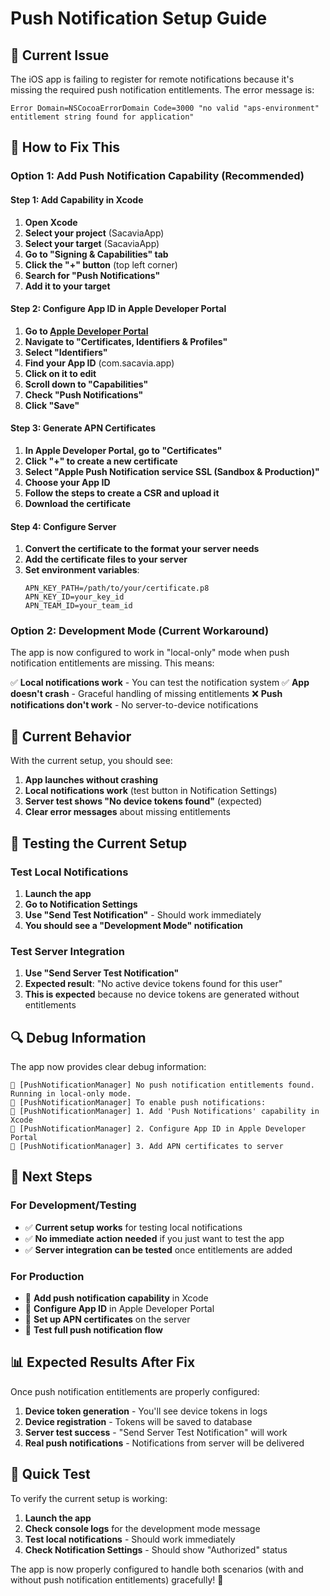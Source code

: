# Push Notification Setup Guide

## 🚨 **Current Issue**

The iOS app is failing to register for remote notifications because it's missing the required push notification entitlements. The error message is:

```
Error Domain=NSCocoaErrorDomain Code=3000 "no valid "aps-environment" entitlement string found for application"
```

## 🔧 **How to Fix This**

### **Option 1: Add Push Notification Capability (Recommended)**

#### **Step 1: Add Capability in Xcode**
1. **Open Xcode**
2. **Select your project** (SacaviaApp)
3. **Select your target** (SacaviaApp)
4. **Go to "Signing & Capabilities" tab**
5. **Click the "+" button** (top left corner)
6. **Search for "Push Notifications"**
7. **Add it to your target**

#### **Step 2: Configure App ID in Apple Developer Portal**
1. **Go to [Apple Developer Portal](https://developer.apple.com/account/)**
2. **Navigate to "Certificates, Identifiers & Profiles"**
3. **Select "Identifiers"**
4. **Find your App ID** (com.sacavia.app)
5. **Click on it to edit**
6. **Scroll down to "Capabilities"**
7. **Check "Push Notifications"**
8. **Click "Save"**

#### **Step 3: Generate APN Certificates**
1. **In Apple Developer Portal, go to "Certificates"**
2. **Click "+" to create a new certificate**
3. **Select "Apple Push Notification service SSL (Sandbox & Production)"**
4. **Choose your App ID**
5. **Follow the steps to create a CSR and upload it**
6. **Download the certificate**

#### **Step 4: Configure Server**
1. **Convert the certificate to the format your server needs**
2. **Add the certificate files to your server**
3. **Set environment variables**:
   ```
   APN_KEY_PATH=/path/to/your/certificate.p8
   APN_KEY_ID=your_key_id
   APN_TEAM_ID=your_team_id
   ```

### **Option 2: Development Mode (Current Workaround)**

The app is now configured to work in "local-only" mode when push notification entitlements are missing. This means:

✅ **Local notifications work** - You can test the notification system
✅ **App doesn't crash** - Graceful handling of missing entitlements
❌ **Push notifications don't work** - No server-to-device notifications

## 📱 **Current Behavior**

With the current setup, you should see:

1. **App launches without crashing**
2. **Local notifications work** (test button in Notification Settings)
3. **Server test shows "No device tokens found"** (expected)
4. **Clear error messages** about missing entitlements

## 🧪 **Testing the Current Setup**

### **Test Local Notifications**
1. **Launch the app**
2. **Go to Notification Settings**
3. **Use "Send Test Notification"** - Should work immediately
4. **You should see a "Development Mode" notification**

### **Test Server Integration**
1. **Use "Send Server Test Notification"** 
2. **Expected result**: "No active device tokens found for this user"
3. **This is expected** because no device tokens are generated without entitlements

## 🔍 **Debug Information**

The app now provides clear debug information:

```
📱 [PushNotificationManager] No push notification entitlements found. Running in local-only mode.
📱 [PushNotificationManager] To enable push notifications:
📱 [PushNotificationManager] 1. Add 'Push Notifications' capability in Xcode
📱 [PushNotificationManager] 2. Configure App ID in Apple Developer Portal
📱 [PushNotificationManager] 3. Add APN certificates to server
```

## 🎯 **Next Steps**

### **For Development/Testing**
- ✅ **Current setup works** for testing local notifications
- ✅ **No immediate action needed** if you just want to test the app
- ✅ **Server integration can be tested** once entitlements are added

### **For Production**
- 🔧 **Add push notification capability** in Xcode
- 🔧 **Configure App ID** in Apple Developer Portal
- 🔧 **Set up APN certificates** on the server
- 🔧 **Test full push notification flow**

## 📊 **Expected Results After Fix**

Once push notification entitlements are properly configured:

1. **Device token generation** - You'll see device tokens in logs
2. **Device registration** - Tokens will be saved to database
3. **Server test success** - "Send Server Test Notification" will work
4. **Real push notifications** - Notifications from server will be delivered

## 🚀 **Quick Test**

To verify the current setup is working:

1. **Launch the app**
2. **Check console logs** for the development mode message
3. **Test local notifications** - Should work immediately
4. **Check Notification Settings** - Should show "Authorized" status

The app is now properly configured to handle both scenarios (with and without push notification entitlements) gracefully! 🎉

